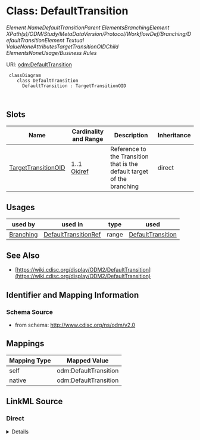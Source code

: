 # Class: DefaultTransition


_Element NameDefaultTransitionParent ElementsBranchingElement XPath(s)/ODM/Study/MetaDataVersion/Protocol/WorkflowDef/Branching/DefaultTransitionElement Textual ValueNoneAttributesTargetTransitionOIDChild ElementsNoneUsage/Business Rules_





URI: [odm:DefaultTransition](http://www.cdisc.org/ns/odm/v2.0/DefaultTransition)



```mermaid
 classDiagram
    class DefaultTransition
      DefaultTransition : TargetTransitionOID
        
      
```




<!-- no inheritance hierarchy -->


## Slots

| Name | Cardinality and Range | Description | Inheritance |
| ---  | --- | --- | --- |
| [TargetTransitionOID](TargetTransitionOID.md) | 1..1 <br/> [Oidref](Oidref.md) | Reference to the Transition that is the default target of the branching | direct |





## Usages

| used by | used in | type | used |
| ---  | --- | --- | --- |
| [Branching](Branching.md) | [DefaultTransitionRef](DefaultTransitionRef.md) | range | [DefaultTransition](DefaultTransition.md) |






## See Also

* [https://wiki.cdisc.org/display/ODM2/DefaultTransition](https://wiki.cdisc.org/display/ODM2/DefaultTransition)

## Identifier and Mapping Information







### Schema Source


* from schema: http://www.cdisc.org/ns/odm/v2.0





## Mappings

| Mapping Type | Mapped Value |
| ---  | ---  |
| self | odm:DefaultTransition |
| native | odm:DefaultTransition |





## LinkML Source

<!-- TODO: investigate https://stackoverflow.com/questions/37606292/how-to-create-tabbed-code-blocks-in-mkdocs-or-sphinx -->

### Direct

<details>
```yaml
name: DefaultTransition
description: Element NameDefaultTransitionParent ElementsBranchingElement XPath(s)/ODM/Study/MetaDataVersion/Protocol/WorkflowDef/Branching/DefaultTransitionElement
  Textual ValueNoneAttributesTargetTransitionOIDChild ElementsNoneUsage/Business Rules
from_schema: http://www.cdisc.org/ns/odm/v2.0
see_also:
- https://wiki.cdisc.org/display/ODM2/DefaultTransition
slots:
- TargetTransitionOID
slot_usage:
  TargetTransitionOID:
    name: TargetTransitionOID
    description: Reference to the Transition that is the default target of the branching.
    comments:
    - 'Required

      range:oidref

      The TargetTransitionOID attribute must match the OID attribute of a Transition
      element within the WorkflowDef.'
    domain_of:
    - TargetTransition
    - DefaultTransition
    range: oidref
    required: true
class_uri: odm:DefaultTransition

```
</details>

### Induced

<details>
```yaml
name: DefaultTransition
description: Element NameDefaultTransitionParent ElementsBranchingElement XPath(s)/ODM/Study/MetaDataVersion/Protocol/WorkflowDef/Branching/DefaultTransitionElement
  Textual ValueNoneAttributesTargetTransitionOIDChild ElementsNoneUsage/Business Rules
from_schema: http://www.cdisc.org/ns/odm/v2.0
see_also:
- https://wiki.cdisc.org/display/ODM2/DefaultTransition
slot_usage:
  TargetTransitionOID:
    name: TargetTransitionOID
    description: Reference to the Transition that is the default target of the branching.
    comments:
    - 'Required

      range:oidref

      The TargetTransitionOID attribute must match the OID attribute of a Transition
      element within the WorkflowDef.'
    domain_of:
    - TargetTransition
    - DefaultTransition
    range: oidref
    required: true
attributes:
  TargetTransitionOID:
    name: TargetTransitionOID
    description: Reference to the Transition that is the default target of the branching.
    comments:
    - 'Required

      range:oidref

      The TargetTransitionOID attribute must match the OID attribute of a Transition
      element within the WorkflowDef.'
    from_schema: http://www.cdisc.org/ns/odm/v2.0
    rank: 1000
    alias: TargetTransitionOID
    owner: DefaultTransition
    domain_of:
    - TargetTransition
    - DefaultTransition
    range: oidref
    required: true
class_uri: odm:DefaultTransition

```
</details>